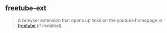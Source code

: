 ## freetube-ext

> A browser extension that opens up links on the youtube homepage in [freetube](https://github.com/FreeTubeApp/FreeTube) (if installed).

